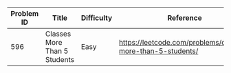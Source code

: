 
| Problem ID | Title | Difficulty | Reference
| --- | --- | --- | ---
| 596 | Classes More Than 5 Students | Easy | https://leetcode.com/problems/classes-more-than-5-students/
